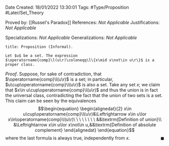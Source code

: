 <div class="topSpace"></div>

Date Created: 18/01/2022 13:30:01
Tags: #Type/Proposition #Later/Set_Theory

Proved by: [[Russel's Paradox]]
References: _Not Applicable_
Justifications: _Not Applicable_

Specializations: _Not Applicable_
Generalizations: _Not Applicable_

``` ad-Proposition
title: Proposition (Informal).

Let $u$ be a set. The expression $\operatorname{comp}\l(u\r)\coloneqq\l\{x\mid x\not\in u\r\}$ is a proper class.

```

_Proof_. Suppose, for sake of contradiction, that $\operatorname{comp}\l(u\r)$ is a set; in particular, $u\cup\operatorname{comp}\l(u\r)$ is also a set. Take any set $x$; we claim that $x\in u\cup\operatorname{comp}\l(u\r)$ and thus the union is in fact the universal class, contradicting the fact that the union of two sets is a set. This claim can be seen by the equivalences
$$\begin{equation}
    \begin{alignedat}{2}
        x\in u\cup\operatorname{comp}\l(u\r)&\Leftrightarrow x\in u\lor x\in\operatorname{comp}\l(u\r)\ \ \ \ \ \ \ \ &&\textrm{Definition of union}\\
        &\Leftrightarrow x\in u\lor x\not\in u,&&\textrm{Definition of absolute complement}
    \end{alignedat}
\end{equation}$$
where the last formula is always true, independently from $x$.<span style="float:right;">$\blacksquare$</span>
